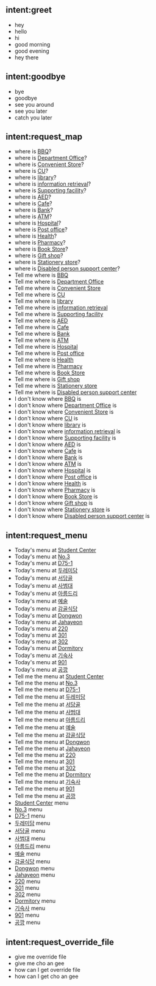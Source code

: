 ## intent:greet
  - hey
  - hello
  - hi
  - good morning
  - good evening
  - hey there

## intent:goodbye
  - bye
  - goodbye
  - see you around
  - see you later
  - catch you later

## intent:request_map
  - where is [BBQ](place)?
  - where is [Department Office](place)?
  - where is [Convenient Store](place)?
  - where is [CU](place)?
  - where is [library](place)?
  - where is [information retrieval](place)?
  - where is [Supporting facility](place)?
  - where is [AED](place)?
  - where is [Cafe](place)?
  - where is [Bank](place)?
  - where is [ATM](place)?
  - where is [Hospital](place)?
  - where is [Post office](place)?
  - where is [Health](place)?
  - where is [Pharmacy](place)?
  - where is [Book Store](place)?
  - where is [Gift shop](place)?
  - where is [Stationery store](place)?
  - where is [Disabled person support center](place)?
  - Tell me where is [BBQ](place)
  - Tell me where is [Department Office](place)
  - Tell me where is [Convenient Store](place)
  - Tell me where is [CU](place)
  - Tell me where is [library](place)
  - Tell me where is [information retrieval](place)
  - Tell me where is [Supporting facility](place)
  - Tell me where is [AED](place)
  - Tell me where is [Cafe](place)
  - Tell me where is [Bank](place)
  - Tell me where is [ATM](place)
  - Tell me where is [Hospital](place)
  - Tell me where is [Post office](place)
  - Tell me where is [Health](place)
  - Tell me where is [Pharmacy](place)
  - Tell me where is [Book Store](place)
  - Tell me where is [Gift shop](place)
  - Tell me where is [Stationery store](place)
  - Tell me where is [Disabled person support center](place)
  - I don't know where [BBQ](place) is
  - I don't know where [Department Office](place) is
  - I don't know where [Convenient Store](place) is
  - I don't know where [CU](place) is
  - I don't know where [library](place) is
  - I don't know where [information retrieval](place) is
  - I don't know where [Supporting facility](place) is
  - I don't know where [AED](place) is
  - I don't know where [Cafe](place) is
  - I don't know where [Bank](place) is
  - I don't know where [ATM](place) is
  - I don't know where [Hospital](place) is
  - I don't know where [Post office](place) is
  - I don't know where [Health](place) is
  - I don't know where [Pharmacy](place) is
  - I don't know where [Book Store](place) is
  - I don't know where [Gift shop](place) is
  - I don't know where [Stationery store](place) is
  - I don't know where [Disabled person support center](place) is

## intent:request_menu
  - Today's menu at [Student Center](meal)
  - Today's menu at [No.3](meal)
  - Today's menu at [D75-1](meal)
  - Today's menu at [두레미담](meal)
  - Today's menu at [서당골](meal)
  - Today's menu at [사범대](meal)
  - Today's menu at [아름드리](meal)
  - Today's menu at [예술](meal)
  - Today's menu at [감골식당](meal)
  - Today's menu at [Dongwon](meal)
  - Today's menu at [Jahayeon](meal)
  - Today's menu at [220](meal)
  - Today's menu at [301](meal)
  - Today's menu at [302](meal)
  - Today's menu at [Dormitory](meal)
  - Today's menu at [기숙사](meal)
  - Today's menu at [901](meal)
  - Today's menu at [공깡](meal)
  - Tell me the menu at [Student Center](meal)
  - Tell me the menu at [No.3](meal)
  - Tell me the menu at [D75-1](meal)
  - Tell me the menu at [두레미담](meal)
  - Tell me the menu at [서당골](meal)
  - Tell me the menu at [사범대](meal)
  - Tell me the menu at [아름드리](meal)
  - Tell me the menu at [예술](meal)
  - Tell me the menu at [감골식당](meal)
  - Tell me the menu at [Dongwon](meal)
  - Tell me the menu at [Jahayeon](meal)
  - Tell me the menu at [220](meal)
  - Tell me the menu at [301](meal)
  - Tell me the menu at [302](meal)
  - Tell me the menu at [Dormitory](meal)
  - Tell me the menu at [기숙사](meal)
  - Tell me the menu at [901](meal)
  - Tell me the menu at [공깡](meal)
  - [Student Center](meal) menu
  - [No.3](meal) menu
  - [D75-1](meal) menu
  - [두레미담](meal) menu
  - [서당골](meal) menu
  - [사범대](meal) menu
  - [아름드리](meal) menu
  - [예술](meal) menu
  - [감골식당](meal) menu
  - [Dongwon](meal) menu
  - [Jahayeon](meal) menu
  - [220](meal) menu
  - [301](meal) menu
  - [302](meal) menu
  - [Dormitory](meal) menu
  - [기숙사](meal) menu
  - [901](meal) menu
  - [공깡](meal) menu

## intent:request_override_file
  - give me override file
  - give me cho an gee
  - how can I get override file
  - how can I get cho an gee